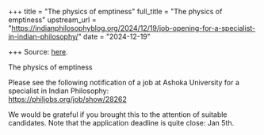 +++
title = "The physics of emptiness"
full_title = "The physics of emptiness"
upstream_url = "https://indianphilosophyblog.org/2024/12/19/job-opening-for-a-specialist-in-indian-philosophy/"
date = "2024-12-19"

+++
Source: [here](https://indianphilosophyblog.org/2024/12/19/job-opening-for-a-specialist-in-indian-philosophy/).

The physics of emptiness

Please see the following notification of a job at Ashoka University for a specialist in Indian Philosophy:  
https://philjobs.org/job/show/28262

We would be grateful if you brought this to the attention of suitable candidates. Note that the application deadline is quite close: Jan 5th.
